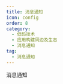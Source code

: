 ```yaml
---
title: 消息通知
icon: config
order: 8
category:
  - 低码技术
  - 应用构建周边及生态
  - 消息通知
tag:
  - 消息通知
---
```


消息通知




